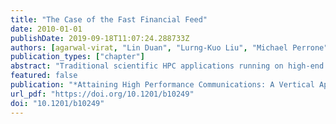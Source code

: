 ```yaml
---
title: "The Case of the Fast Financial Feed"
date: 2010-01-01
publishDate: 2019-09-18T11:07:24.288733Z
authors: [agarwal-virat, "Lin Duan", "Lurng-Kuo Liu", "Michael Perrone", "Fabrizio Petrini", "Davide Pasetto", admin]
publication_types: ["chapter"]
abstract: "Traditional scientific HPC applications running on high-end computing platforms are not the only class of applications dependent on the availability of high-performance communication services. As Chapter 12 points out, many classes of enterprise codes have strict communications requirements — airline operations systems, applications for package delivery monitoring and planning, financial trading platforms, and others. The requirements include the need for low latency and response time guarantees, as well as the ability to handle large data volumes, and are addressed by mechanisms which enable high-speed interpretation, distribution, and manipulation of the applications’ message streams, often supported by custom hardware engines."
featured: false
publication: "*Attaining High Performance Communications: A Vertical Approach*"
url_pdf: "https://doi.org/10.1201/b10249"
doi: "10.1201/b10249"
---
```


